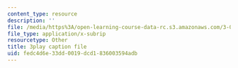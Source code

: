 ```yaml
---
content_type: resource
description: ''
file: /media/https%3A/open-learning-course-data-rc.s3.amazonaws.com/3-054-cellular-solids-structure-properties-and-applications-spring-2015/fedc4d6e33dd0019dcd1836003594adb_yK5SA6HngCY.srt
file_type: application/x-subrip
resourcetype: Other
title: 3play caption file
uid: fedc4d6e-33dd-0019-dcd1-836003594adb
---
```

